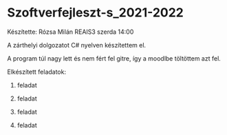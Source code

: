 # Szoftverfejleszt-s_2021-2022

Készítette: Rózsa Milán REAIS3 szerda 14:00

A zárthelyi dolgozatot C# nyelven készítettem el.

A program túl nagy lett és nem fért fel gitre, így a moodlbe töltöttem azt fel.

Elkészített feladatok:

1. feladat
  
2. feladat
  
3. feladat

5. feladat
